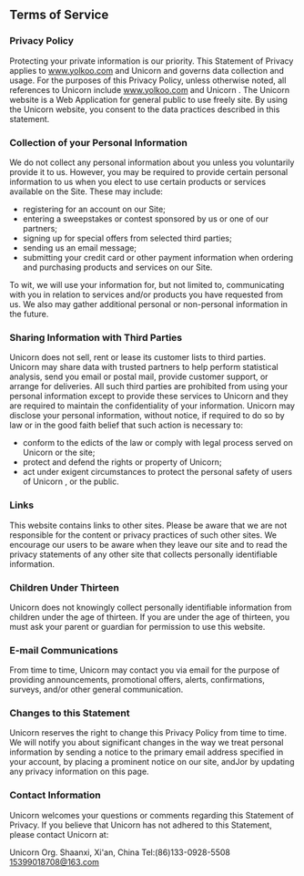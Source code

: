 ## Terms of Service

### Privacy Policy

Protecting your private information is our priority. This Statement of Privacy applies to www.yolkoo.com and Unicorn and governs data collection and usage. For the purposes of this Privacy Policy, unless otherwise noted, all references to Unicorn include www.yolkoo.com and Unicorn . The Unicorn website is a Web Application for general public to use freely site. By using the Unicorn website, you consent to the data practices described in this statement.

### Collection of your Personal Information
We do not collect any personal information about you unless you voluntarily provide it to us. However, you may be required to provide certain personal information to us when you elect to use certain products or services available on the Site. These may include:

-  registering for an account on our Site;
-  entering a sweepstakes or contest sponsored by us or one of our partners;
-  signing up for special offers from selected third parties;
-  sending us an email message;
-  submitting your credit card or other payment information when ordering and purchasing products and services on our Site.

To wit, we will use your information for, but not limited to, communicating with you in relation to services and/or products you have requested from us. We also may gather additional personal or non-personal information in the future.

### Sharing Information with Third Parties
Unicorn does not sell, rent or lease its customer lists to third parties. Unicorn may share data with trusted partners to help perform statistical analysis, send you email or postal mail, provide customer support, or arrange for deliveries. All such third parties are prohibited from using your personal information except to provide these services to Unicorn and they are required to maintain the confidentiality of your information.
Unicorn may disclose your personal information, without notice, if required to do so by law or in the good faith belief that such action is necessary to:

-  conform to the edicts of the law or comply with legal process served on Unicorn or the site;
-  protect and defend the rights or property of Unicorn;
-  act under exigent circumstances to protect the personal safety of users of Unicorn , or the public.

### Links
This website contains links to other sites. Please be aware that we are not responsible for the content or privacy practices of such other sites. We encourage our users to be aware when they leave our site and to read the privacy statements of any other site that collects personally identifiable information.

### Children Under Thirteen
Unicorn does not knowingly collect personally identifiable information from children under the age of thirteen. If you are under the age of thirteen, you must ask your parent or guardian for permission to use this website.

### E-mail Communications
From time to time, Unicorn may contact you via email for the purpose of providing announcements, promotional offers, alerts, confirmations, surveys, and/or other general communication.

### Changes to this Statement
Unicorn reserves the right to change this Privacy Policy from time to time. We will notify you about significant changes in the way we treat personal information by sending a notice to the primary email address specified in your account, by placing a prominent notice on our site, andJor by updating any privacy information on this page.

### Contact Information
Unicorn welcomes your questions or comments regarding this Statement of Privacy. If you believe that Unicorn has not adhered to this Statement, please contact Unicorn at:

Unicorn Org.
Shaanxi, Xi'an, China
Tel:(86)133-0928-5508
15399018708@163.com